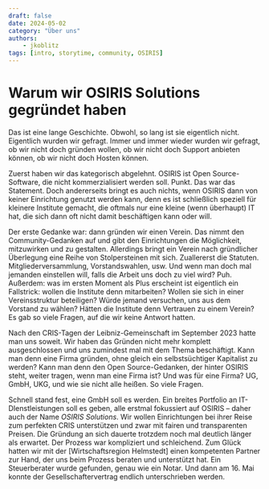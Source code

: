 ```yaml
---
draft: false
date: 2024-05-02
category: "Über uns"
authors: 
    - jkoblitz
tags: [intro, storytime, community, OSIRIS]
---
```


# Warum wir OSIRIS Solutions gegründet haben

Das ist eine lange Geschichte. Obwohl, so lang ist sie eigentlich nicht. Eigentlich wurden wir gefragt. Immer und immer wieder wurden wir gefragt, ob wir nicht doch gründen wollen, ob wir nicht doch Support anbieten können, ob wir nicht doch Hosten können. 

Zuerst haben wir das kategorisch abgelehnt. OSIRIS ist Open Source-Software, die nicht kommerzialisiert werden soll. Punkt. Das war das Statement. Doch andererseits bringt es auch nichts, wenn OSIRIS dann von keiner Einrichtung genutzt werden kann, denn es ist schließlich speziell für kleinere Institute gemacht, die oftmals nur eine kleine (wenn überhaupt) IT hat, die sich dann oft nicht damit beschäftigen kann oder will. 

Der erste Gedanke war: dann gründen wir einen Verein. Das nimmt den Community-Gedanken auf und gibt den Einrichtungen die Möglichkeit, mitzuwirken und zu gestalten. Allerdings bringt ein Verein nach gründlicher Überlegung eine Reihe von Stolpersteinen mit sich. Zuallererst die Statuten. Mitgliederversammlung, Vorstandswahlen, usw. Und wenn man doch mal jemanden einstellen will, falls die Arbeit uns doch zu viel wird? Puh. Außerdem: was im ersten Moment als Plus erscheint ist eigentlich ein Fallstrick: wollen die Institute denn mitarbeiten? Wollen sie sich in einer Vereinsstruktur beteiligen? Würde jemand versuchen, uns aus dem Vorstand zu wählen? Hätten die Institute denn Vertrauen zu einem Verein? Es gab so viele Fragen, auf die wir keine Antwort hatten.

<!-- more -->

Nach den CRIS-Tagen der Leibniz-Gemeinschaft im September 2023 hatte man uns soweit. Wir haben das Gründen nicht mehr komplett ausgeschlossen und uns zumindest mal mit dem Thema beschäftigt. Kann man denn eine Firma gründen, ohne gleich ein selbstsüchtiger Kapitalist zu werden? Kann man denn den Open Source-Gedanken, der hinter OSIRIS steht, weiter tragen, wenn man eine Firma ist? Und was für eine Firma? UG, GmbH, UKG, und wie sie nicht alle heißen. So viele Fragen.

Schnell stand fest, eine GmbH soll es werden. Ein breites Portfolio an IT-DIenstleistungen soll es geben, alle erstmal fokussiert auf OSIRIS – daher auch der Name *OSIRIS Solutions*.  Wir wollen Einrichtungen bei ihrer Reise zum perfekten CRIS unterstützen und zwar mit fairen und transparenten Preisen. Die Gründung an sich dauerte trotzdem noch mal deutlich länger als erwartet. Der Prozess war kompliziert und schleichend. Zum Glück hatten wir mit der [Wirtschaftsregion Helmstedt] einen kompetenten Partner zur Hand, der uns beim Prozess beraten und unterstützt hat. Ein Steuerberater wurde gefunden, genau wie ein Notar. Und dann am 16. Mai konnte der Gesellschaftervertrag endlich unterschrieben werden. 

